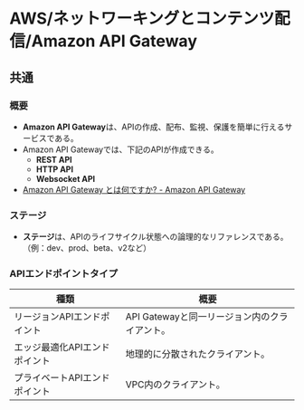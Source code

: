 # AWS/ネットワーキングとコンテンツ配信/Amazon API Gateway

## 共通

### 概要

- **Amazon API Gateway**は、APIの作成、配布、監視、保護を簡単に行えるサービスである。
- Amazon API Gatewayでは、下記のAPIが作成できる。
  - **REST API**
  - **HTTP API**
  - **Websocket API**
- [Amazon API Gateway とは何ですか? - Amazon API Gateway](https://docs.aws.amazon.com/ja_jp/apigateway/latest/developerguide/welcome.html)

### ステージ

- **ステージ**は、APIのライフサイクル状態への論理的なリファレンスである。（例：dev、prod、beta、v2など）

### APIエンドポイントタイプ

| 種類                          | 概要                                          |
| ----------------------------- | --------------------------------------------- |
| リージョンAPIエンドポイント   | API Gatewayと同一リージョン内のクライアント。 |
| エッジ最適化APIエンドポイント | 地理的に分散されたクライアント。              |
| プライベートAPIエンドポイント | VPC内のクライアント。                         |
